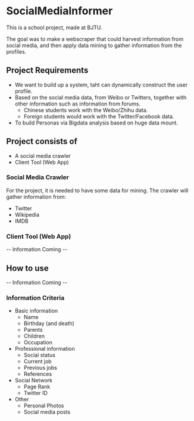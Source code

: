 # SocialMediaInformer

This is a school project, made at BJTU.

The goal was to make a webscraper that could harvest information from social media, and then apply data mining to
 gather information from the profiles.

## Project Requirements
* We want to build up a system, taht can dynamically construct the user profile.
* Based on the social media data, from Weibo or Twitters, together with other information such as information from forums.
	* Chinese students work with the Weibo/Zhihu data.
	* Foreign students would work with the Twitter/Facebook data.
* To build Personas via Bigdata analysis based on huge data mount.
 

## Project consists of
* A social media crawler
* Client Tool (Web App)

### Social Media Crawler
For the project, it is needed to have some data for mining. The crawler will gather information from:
* Twitter
* Wikipedia
* IMDB

### Client Tool (Web App)
-- Information Coming --

 

## How to use
-- Information Coming --
 

 
### Information Criteria
* Basic information
	* Name
	* Birthday (and death)
	* Parents
	* Children
	* Occupation
* Professional information
	* Social status
	* Current job
	* Previous jobs
	* References
* Social Network
	* Page Rank
	* Twitter ID
* Other
	* Personal Photos
	* Social media posts


